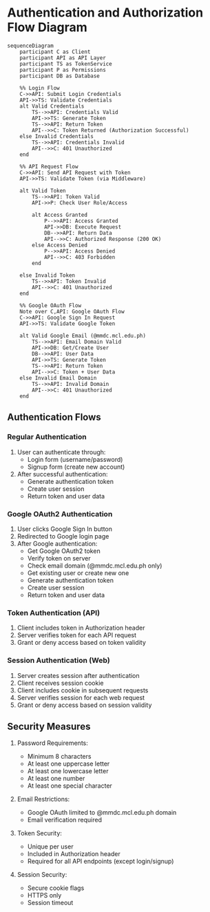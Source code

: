 # Authentication and Authorization Flow Diagram

```mermaid
sequenceDiagram
    participant C as Client
    participant API as API Layer
    participant TS as TokenService
    participant P as Permissions
    participant DB as Database

    %% Login Flow
    C->>API: Submit Login Credentials
    API->>TS: Validate Credentials
    alt Valid Credentials
        TS-->>API: Credentials Valid
        API->>TS: Generate Token
        TS-->>API: Return Token
        API-->>C: Token Returned (Authorization Successful)
    else Invalid Credentials
        TS-->>API: Credentials Invalid
        API-->>C: 401 Unauthorized
    end

    %% API Request Flow
    C->>API: Send API Request with Token
    API->>TS: Validate Token (via Middleware)
    
    alt Valid Token
        TS-->>API: Token Valid
        API->>P: Check User Role/Access
        
        alt Access Granted
            P-->>API: Access Granted
            API->>DB: Execute Request
            DB-->>API: Return Data
            API-->>C: Authorized Response (200 OK)
        else Access Denied
            P-->>API: Access Denied
            API-->>C: 403 Forbidden
        end
        
    else Invalid Token
        TS-->>API: Token Invalid
        API-->>C: 401 Unauthorized
    end

    %% Google OAuth Flow
    Note over C,API: Google OAuth Flow
    C->>API: Google Sign In Request
    API->>TS: Validate Google Token
    
    alt Valid Google Email (@mmdc.mcl.edu.ph)
        TS-->>API: Email Domain Valid
        API->>DB: Get/Create User
        DB-->>API: User Data
        API->>TS: Generate Token
        TS-->>API: Return Token
        API-->>C: Token + User Data
    else Invalid Email Domain
        TS-->>API: Invalid Domain
        API-->>C: 401 Unauthorized
    end
```

## Authentication Flows

### Regular Authentication
1. User can authenticate through:
   - Login form (username/password)
   - Signup form (create new account)
2. After successful authentication:
   - Generate authentication token
   - Create user session
   - Return token and user data

### Google OAuth2 Authentication
1. User clicks Google Sign In button
2. Redirected to Google login page
3. After Google authentication:
   - Get Google OAuth2 token
   - Verify token on server
   - Check email domain (@mmdc.mcl.edu.ph only)
   - Get existing user or create new one
   - Generate authentication token
   - Create user session
   - Return token and user data

### Token Authentication (API)
1. Client includes token in Authorization header
2. Server verifies token for each API request
3. Grant or deny access based on token validity

### Session Authentication (Web)
1. Server creates session after authentication
2. Client receives session cookie
3. Client includes cookie in subsequent requests
4. Server verifies session for each web request
5. Grant or deny access based on session validity

## Security Measures

1. Password Requirements:
   - Minimum 8 characters
   - At least one uppercase letter
   - At least one lowercase letter
   - At least one number
   - At least one special character

2. Email Restrictions:
   - Google OAuth limited to @mmdc.mcl.edu.ph domain
   - Email verification required

3. Token Security:
   - Unique per user
   - Included in Authorization header
   - Required for all API endpoints (except login/signup)

4. Session Security:
   - Secure cookie flags
   - HTTPS only
   - Session timeout
